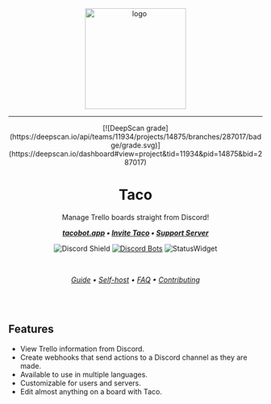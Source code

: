 <div align="center">
  <img src="https://tacobot.app/logo_happy.svg" alt="logo" height=200 />
  <hr>
  [![DeepScan grade](https://deepscan.io/api/teams/11934/projects/14875/branches/287017/badge/grade.svg)](https://deepscan.io/dashboard#view=project&tid=11934&pid=14875&bid=287017)
  
  # Taco

  Manage Trello boards straight from Discord!

***[tacobot.app](https://tacobot.app/) • [Invite Taco](https://tacobot.app/bot) • [Support Server](https://tacobot.app/server)***

![Discord Shield](https://discordapp.com/api/guilds/617911034555924502/widget.png?style=shield) [![Discord Bots](https://top.gg/api/widget/servers/620126394390675466.svg?rightcolor=93a01e)](https://top.gg/bot/620126394390675466) ![StatusWidget](http://translate.trellobot.xyz/widgets/trellobot/-/svg-badge.svg)

  <br>

*[Guide](https://tacobot.app/guide) • [Self-host](https://tacobot.app/guide/dev/self-host/) • [FAQ](https://tacobot.app/faq) • [Contributing](https://tacobot.app/guide/dev)*

  <br>
  <br>
</div>

## Features

- View Trello information from Discord.
- Create webhooks that send actions to a Discord channel as they are made.
- Available to use in multiple languages.
- Customizable for users and servers.
- Edit almost anything on a board with Taco.
